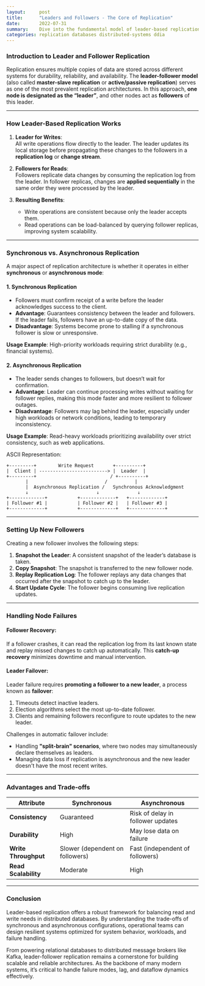 ```yaml
---
layout:     post    
title:      "Leaders and Followers - The Core of Replication"    
date:       2022-07-31
summary:    Dive into the fundamental model of leader-based replication, exploring how data integrity and availability are managed through leaders and followers.    
categories: replication databases distributed-systems ddia
---
```


### **Introduction to Leader and Follower Replication**

Replication ensures multiple copies of data are stored across different systems for durability, reliability, and availability. The **leader-follower model** (also called **master-slave replication** or **active/passive replication**) serves as one of the most prevalent replication architectures. In this approach, **one node is designated as the “leader”**, and other nodes act as **followers** of this leader.
   
---  

### **How Leader-Based Replication Works**

1. **Leader for Writes**:    
   All write operations flow directly to the leader. The leader updates its local storage before propagating these changes to the followers in a **replication log** or **change stream**.

2. **Followers for Reads**:    
   Followers replicate data changes by consuming the replication log from the leader. In follower replicas, changes are **applied sequentially** in the same order they were processed by the leader.

3. **Resulting Benefits**:
    - Write operations are consistent because only the leader accepts them.
    - Read operations can be load-balanced by querying follower replicas, improving system scalability.

---  

### **Synchronous vs. Asynchronous Replication**

A major aspect of replication architecture is whether it operates in either **synchronous** or **asynchronous mode**:

#### 1. **Synchronous Replication**
- Followers must confirm receipt of a write before the leader acknowledges success to the client.
- **Advantage**: Guarantees consistency between the leader and followers. If the leader fails, followers have an up-to-date copy of the data.
- **Disadvantage**: Systems become prone to stalling if a synchronous follower is slow or unresponsive.

**Usage Example**: High-priority workloads requiring strict durability (e.g., financial systems).

#### 2. **Asynchronous Replication**
- The leader sends changes to followers, but doesn’t wait for confirmation.
- **Advantage**: Leader can continue processing writes without waiting for follower replies, making this mode faster and more resilient to follower outages.
- **Disadvantage**: Followers may lag behind the leader, especially under high workloads or network conditions, leading to temporary inconsistency.

**Usage Example**: Read-heavy workloads prioritizing availability over strict consistency, such as web applications.

ASCII Representation:
```plaintext  
+---------+        Write Request       +----------+  
|  Client | -------------------------> |  Leader  |  
+---------+                           / +----------+  
       |                            /          |  
       |  Asynchronous Replication /   Synchronous Acknowledgment  
       ↓                         ↓              ↓  
+-------------+           +-------------+   +-------------+  
| Follower #1 |           | Follower #2 |   | Follower #3 |  
+-------------+           +-------------+   +-------------+  
```  
   
---  

### **Setting Up New Followers**

Creating a new follower involves the following steps:
1. **Snapshot the Leader**: A consistent snapshot of the leader’s database is taken.
2. **Copy Snapshot**: The snapshot is transferred to the new follower node.
3. **Replay Replication Log**: The follower replays any data changes that occurred after the snapshot to catch up to the leader.
4. **Start Update Cycle**: The follower begins consuming live replication updates.

---  

### **Handling Node Failures**

#### Follower Recovery:
If a follower crashes, it can read the replication log from its last known state and replay missed changes to catch up automatically. This **catch-up recovery** minimizes downtime and manual intervention.

#### Leader Failover:
Leader failure requires **promoting a follower to a new leader**, a process known as **failover**:
1. Timeouts detect inactive leaders.
2. Election algorithms select the most up-to-date follower.
3. Clients and remaining followers reconfigure to route updates to the new leader.

Challenges in automatic failover include:
- Handling **"split-brain" scenarios**, where two nodes may simultaneously declare themselves as leaders.
- Managing data loss if replication is asynchronous and the new leader doesn't have the most recent writes.

---  

### **Advantages and Trade-offs**

| **Attribute**         | **Synchronous**             | **Asynchronous**                     |  
|------------------------|----------------------------|--------------------------------------|  
| **Consistency**       | Guaranteed                | Risk of delay in follower updates   |  
| **Durability**        | High                      | May lose data on failure            |  
| **Write Throughput**  | Slower (dependent on followers) | Fast (independent of followers)      |  
| **Read Scalability**  | Moderate                  | High                                |  
   
---  

### **Conclusion**

Leader-based replication offers a robust framework for balancing read and write needs in distributed databases. By understanding the trade-offs of synchronous and asynchronous configurations, operational teams can design resilient systems optimized for system behavior, workloads, and failure handling.

From powering relational databases to distributed message brokers like Kafka, leader-follower replication remains a cornerstone for building scalable and reliable architectures. As the backbone of many modern systems, it’s critical to handle failure modes, lag, and dataflow dynamics effectively.    
